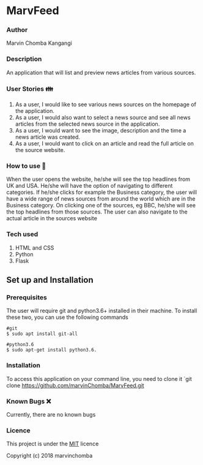 # MarvFeed

### Author
Marvin Chomba Kangangi

### Description
An application that will  list and preview news articles from various sources.   

### User Stories :family:

1. As a user, I would like to see various news sources on the homepage of the application.
2. As a user, I would also want to select a news source and see all news articles from the selected news source in the application.
3. As a user, I would want to see the image, description and the time a news article was created.
4. As a user, I would want to click on an article and read the full article on the source website.

### How to use :rocket:
When the user opens the website, he/she will see the top headlines from UK and USA.
He/she will have the option of navigating to different categories.
If he/she clicks for example the Business category, the user will have a wide range of news sources from around the world which are in the Business category.
On clicking one of the sources, eg BBC, he/she will see the top headlines from those sources. The user can also navigate to the actual article in the sources website

### Tech used
1. HTML and CSS
2. Python
3. Flask

## Set up and Installation
### Prerequisites
The user will require git and python3.6+ installed in their machine.
To install these two, you can use the following commands
```
#git
$ sudo apt install git-all

#python3.6
$ sudo apt-get install python3.6.
```
### Installation
To access this application on your command line, you need to clone it 
`git clone https://github.com/marvinChomba/MarvFeed.git

### Known Bugs :x:
Currently, there are no known bugs

### Licence
This project is under the [MIT](https://github.com/marvinChomba/MarvFeed/blob/master/LICENSE) licence

Copyright (c) 2018 marvinchomba

